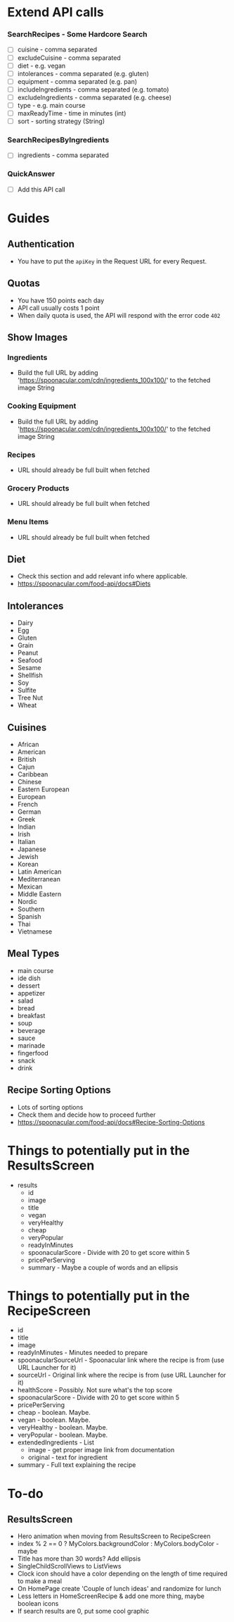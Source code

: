 # Extend API calls

### SearchRecipes - Some Hardcore Search
- [ ] cuisine - comma separated
- [ ] excludeCuisine - comma separated
- [ ] diet - e.g. vegan
- [ ] intolerances - comma separated (e.g. gluten)
- [ ] equipment - comma separated (e.g. pan)
- [ ] includeIngredients - comma separated (e.g. tomato)
- [ ] excludeIngredients - comma separated (e.g. cheese)
- [ ] type - e.g. main course
- [ ] maxReadyTime - time in minutes (int)
- [ ] sort - sorting strategy (String)

### SearchRecipesByIngredients
- [ ] ingredients - comma separated

### QuickAnswer
- [ ] Add this API call


# Guides


## Authentication

* You have to put the `apiKey` in the Request URL for every Request.


## Quotas

* You have 150 points each day
* API call usually costs 1 point
* When daily quota is used, the API will respond with the error code `402`


## Show Images

### Ingredients

* Build the full URL by adding 'https://spoonacular.com/cdn/ingredients_100x100/' to the fetched image String

### Cooking Equipment

* Build the full URL by adding 'https://spoonacular.com/cdn/ingredients_100x100/' to the fetched image String

### Recipes

* URL should already be full built when fetched

### Grocery Products

* URL should already be full built when fetched

### Menu Items

* URL should already be full built when fetched


## Diet

* Check this section and add relevant info where applicable.
* https://spoonacular.com/food-api/docs#Diets


## Intolerances

* Dairy
* Egg
* Gluten
* Grain
* Peanut
* Seafood
* Sesame
* Shellfish
* Soy
* Sulfite
* Tree Nut
* Wheat


## Cuisines

* African
* American
* British
* Cajun
* Caribbean
* Chinese
* Eastern European
* European
* French
* German
* Greek
* Indian
* Irish
* Italian
* Japanese
* Jewish
* Korean
* Latin American
* Mediterranean
* Mexican
* Middle Eastern
* Nordic
* Southern
* Spanish
* Thai
* Vietnamese


## Meal Types

* main course
* ide dish
* dessert
* appetizer
* salad
* bread
* breakfast
* soup
* beverage
* sauce
* marinade
* fingerfood
* snack
* drink


## Recipe Sorting Options

* Lots of sorting options
* Check them and decide how to proceed further
* https://spoonacular.com/food-api/docs#Recipe-Sorting-Options



# Things to potentially put in the ResultsScreen

* results
    * id
    * image
    * title
    * vegan
    * veryHealthy
    * cheap
    * veryPopular
    * readyInMinutes
    * spoonacularScore - Divide with 20 to get score within 5
    * pricePerServing
    * summary - Maybe a couple of words and an ellipsis


# Things to potentially put in the RecipeScreen

* id
* title
* image
* readyInMinutes - Minutes needed to prepare
* spoonacularSourceUrl - Spoonacular link where the recipe is from (use URL Launcher for it)
* sourceUrl - Original link where the recipe is from (use URL Launcher for it)
* healthScore - Possibly. Not sure what's the top score
* spoonacularScore - Divide with 20 to get score within 5
* pricePerServing
* cheap - boolean. Maybe.
* vegan - boolean. Maybe.
* veryHealthy - boolean. Maybe.
* veryPopular - boolean. Maybe.
* extendedIngredients - List
    * image - get proper image link from documentation
    * original - text for ingredient
* summary - Full text explaining the recipe



# To-do

## ResultsScreen

* Hero animation when moving from ResultsScreen to RecipeScreen
* index % 2 == 0 ? MyColors.backgroundColor : MyColors.bodyColor - maybe
* Title has more than 30 words? Add ellipsis
* SingleChildScrollViews to ListViews
* Clock icon should have a color depending on the length of time required to make a meal
* On HomePage create 'Couple of lunch ideas' and randomize for lunch
* Less letters in HomeScreenRecipe & add one more thing, maybe boolean icons
* If search results are 0, put some cool graphic
